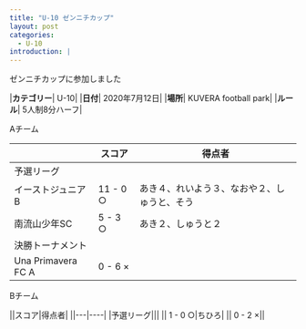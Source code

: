 ```yaml
---
title: "U-10 ゼンニチカップ"
layout: post
categories:
  - U-10
introduction: |
---
```


ゼンニチカップに参加しました  

|**カテゴリー**| U-10|
|**日付**| 2020年7月12日|
|**場所**| KUVERA football park|
|**ルール**| 5人制8分ハーフ|

Aチーム

||スコア|得点者|
|---|---|----|
|予選リーグ|||
|イーストジュニアB| 11 - 0 ○|あき４、れいよう３、なおや２、しゅうと、そう|
|南流山少年SC|  5 - 3 ○|あき２、しゅうと２|
|決勝トーナメント|||
|Una Primavera FC A| 0 - 6 ×||


Bチーム

||スコア|得点者|
||---|----|
|予選リーグ|||
|| 1 - 0 ○|ちひろ|
|| 0 - 2 ×||

